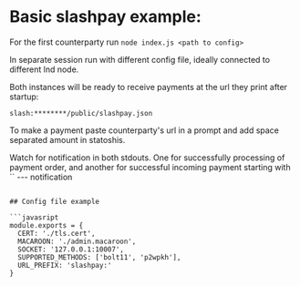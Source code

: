 # Basic slashpay example:

For the first counterparty run
`node index.js <path to config>`


In separate session run with different config file, ideally connected to different lnd node.

Both instances will be ready to receive payments at the url they print after startup:
```
slash:********/public/slashpay.json
```

To make a payment paste counterparty's url in a prompt and add space separated amount in statoshis.

Watch for notification in both stdouts. One for successfully processing of payment order, and another for successful incoming payment starting with 
``
--- notification
```

## Config file example

```javasript
module.exports = {
  CERT: './tls.cert',
  MACAROON: './admin.macaroon',
  SOCKET: '127.0.0.1:10007',
  SUPPORTED_METHODS: ['bolt11', 'p2wpkh'],
  URL_PREFIX: 'slashpay:'
}
```

